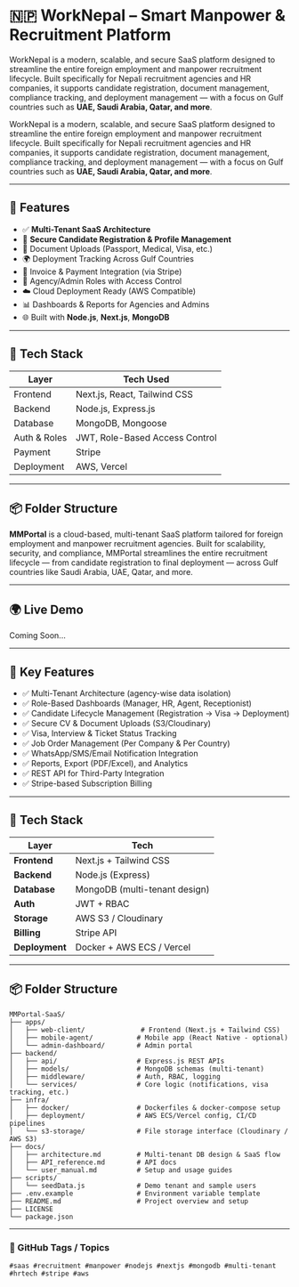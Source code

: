 # 🇳🇵 WorkNepal – Smart Manpower & Recruitment Platform

WorkNepal is a modern, scalable, and secure SaaS platform designed to streamline the entire foreign employment and manpower recruitment lifecycle. Built specifically for Nepali recruitment agencies and HR companies, it supports candidate registration, document management, compliance tracking, and deployment management — with a focus on Gulf countries such as **UAE, Saudi Arabia, Qatar, and more**.

WorkNepal is a modern, scalable, and secure SaaS platform designed to streamline the entire foreign employment and manpower recruitment lifecycle. Built specifically for Nepali recruitment agencies and HR companies, it supports candidate registration, document management, compliance tracking, and deployment management — with a focus on Gulf countries such as **UAE, Saudi Arabia, Qatar, and more**.

---

## 🚀 Features

- ✅ **Multi-Tenant SaaS Architecture**
- 🔐 **Secure Candidate Registration & Profile Management**
- 📄 Document Uploads (Passport, Medical, Visa, etc.)
- 🌍 Deployment Tracking Across Gulf Countries
- 🧾 Invoice & Payment Integration (via Stripe)
- 🏢 Agency/Admin Roles with Access Control
- ☁️ Cloud Deployment Ready (AWS Compatible)
- 📊 Dashboards & Reports for Agencies and Admins
- 🌐 Built with **Node.js**, **Next.js**, **MongoDB**

---

## 🧠 Tech Stack

| Layer         | Tech Used                      |
|---------------|--------------------------------|
| Frontend      | Next.js, React, Tailwind CSS   |
| Backend       | Node.js, Express.js            |
| Database      | MongoDB, Mongoose              |
| Auth & Roles  | JWT, Role-Based Access Control |
| Payment       | Stripe                         |
| Deployment    | AWS, Vercel                    |

---

## 📦 Folder Structure



**MMPortal** is a cloud-based, multi-tenant SaaS platform tailored for foreign employment and manpower recruitment agencies. Built for scalability, security, and compliance, MMPortal streamlines the entire recruitment lifecycle — from candidate registration to final deployment — across Gulf countries like Saudi Arabia, UAE, Qatar, and more.

---

## 🌍 Live Demo
Coming Soon...

---

## 📌 Key Features

- ✅ Multi-Tenant Architecture (agency-wise data isolation)
- ✅ Role-Based Dashboards (Manager, HR, Agent, Receptionist)
- ✅ Candidate Lifecycle Management (Registration → Visa → Deployment)
- ✅ Secure CV & Document Uploads (S3/Cloudinary)
- ✅ Visa, Interview & Ticket Status Tracking
- ✅ Job Order Management (Per Company & Per Country)
- ✅ WhatsApp/SMS/Email Notification Integration
- ✅ Reports, Export (PDF/Excel), and Analytics
- ✅ REST API for Third-Party Integration
- ✅ Stripe-based Subscription Billing

---

## 🧰 Tech Stack

| Layer         | Tech                          |
| ------------- | ----------------------------- |
| **Frontend**  | Next.js + Tailwind CSS        |
| **Backend**   | Node.js (Express)             |
| **Database**  | MongoDB (multi-tenant design) |
| **Auth**      | JWT + RBAC                    |
| **Storage**   | AWS S3 / Cloudinary           |
| **Billing**   | Stripe API                    |
| **Deployment**| Docker + AWS ECS / Vercel     |

---

## 📦 Folder Structure

```
MMPortal-SaaS/
├── apps/
│   ├── web-client/              # Frontend (Next.js + Tailwind CSS)
│   ├── mobile-agent/           # Mobile app (React Native - optional)
│   └── admin-dashboard/        # Admin portal
├── backend/
│   ├── api/                    # Express.js REST APIs
│   ├── models/                 # MongoDB schemas (multi-tenant)
│   ├── middleware/             # Auth, RBAC, logging
│   └── services/               # Core logic (notifications, visa tracking, etc.)
├── infra/
│   ├── docker/                 # Dockerfiles & docker-compose setup
│   ├── deployment/             # AWS ECS/Vercel config, CI/CD pipelines
│   └── s3-storage/             # File storage interface (Cloudinary / AWS S3)
├── docs/
│   ├── architecture.md         # Multi-tenant DB design & SaaS flow
│   ├── API_reference.md        # API docs
│   └── user_manual.md          # Setup and usage guides
├── scripts/
│   └── seedData.js             # Demo tenant and sample users
├── .env.example                # Environment variable template
├── README.md                   # Project overview and setup
├── LICENSE
└── package.json
```

---

### 🌟 GitHub Tags / Topics

```
#saas #recruitment #manpower #nodejs #nextjs #mongodb #multi-tenant #hrtech #stripe #aws
```





